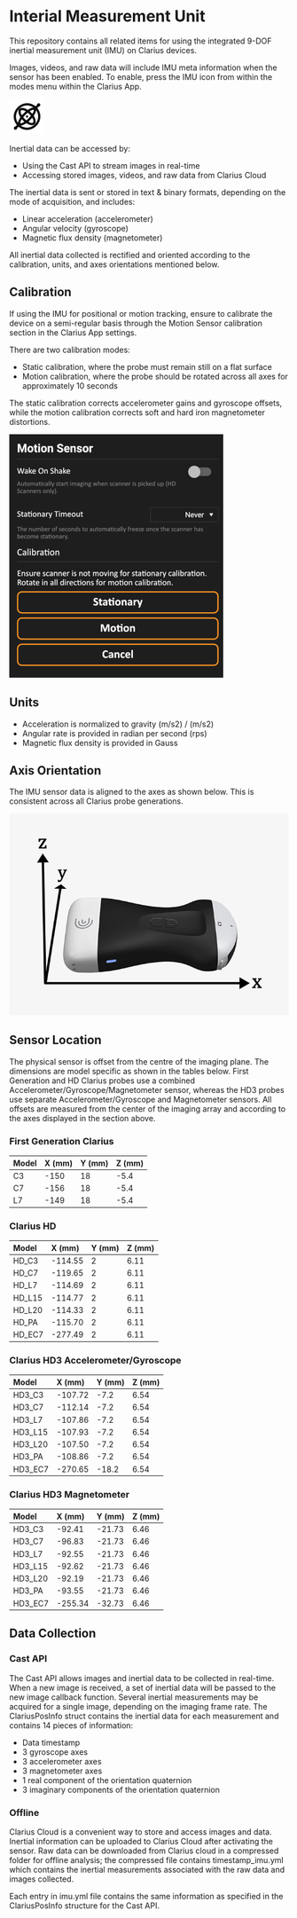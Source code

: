 Interial Measurement Unit
=========================

This repository contains all related items for using the integrated 9-DOF inertial measurement unit (IMU) on Clarius devices.

Images, videos, and raw data will include IMU meta information when the sensor has been enabled. To enable, press the IMU icon from within the modes menu within the Clarius App.

![IMU Button](blob/imu.png)

Inertial data can be accessed by:
- Using the Cast API to stream images in real-time
- Accessing stored images, videos, and raw data from Clarius Cloud

The inertial data is sent or stored in text & binary formats, depending on the mode of acquisition, and includes:
- Linear acceleration (accelerometer)
- Angular velocity (gyroscope)
- Magnetic flux density (magnetometer)

All inertial data collected is rectified and oriented according to the calibration, units, and axes orientations mentioned below. 

## Calibration
If using the IMU for positional or motion tracking, ensure to calibrate the device on a semi-regular basis through the Motion Sensor calibration section in the Clarius App settings.

There are two calibration modes:
- Static calibration, where the probe must remain still on a flat surface
- Motion calibration, where the probe should be rotated across all axes for approximately 10 seconds

The static calibration corrects accelerometer gains and gyroscope offsets, while the motion calibration corrects soft and hard iron magnetometer distortions.

![IMU Button](blob/settings.png)

## Units
- Acceleration is normalized to gravity (m/s2) / (m/s2)
- Angular rate is provided in radian per second (rps)
- Magnetic flux density is provided in Gauss

## Axis Orientation
The IMU sensor data is aligned to the axes as shown below. This is consistent across all Clarius probe generations.

![Axes](blob/axes-v3.png)

## Sensor Location
The physical sensor is offset from the centre of the imaging plane. The dimensions are model specific as shown in the tables below. First Generation and HD Clarius probes use a combined Accelerometer/Gyroscope/Magnetometer sensor, whereas the HD3 probes use separate Accelerometer/Gyroscope and Magnetometer sensors. All offsets are measured from the center of the imaging array and according to the axes displayed in the section above.

### First Generation Clarius
| Model   | X (mm)  | Y (mm)  | Z (mm)  |
| :----   | :-----  | :-----  | :-----  |
| C3      | -150    | 18      | -5.4    |
| C7      | -156    | 18      | -5.4    |
| L7      | -149    | 18      | -5.4    |

### Clarius HD
| Model   | X (mm)  | Y (mm)  | Z (mm)  |
| :----   | :-----  | :-----  | :-----  |
| HD_C3   | -114.55 | 2       | 6.11    |
| HD_C7   | -119.65 | 2       | 6.11    |
| HD_L7   | -114.69 | 2       | 6.11    |
| HD_L15  | -114.77 | 2       | 6.11    |
| HD_L20  | -114.33 | 2       | 6.11    |
| HD_PA   | -115.70 | 2       | 6.11    |
| HD_EC7  | -277.49 | 2       | 6.11    |

### Clarius HD3 Accelerometer/Gyroscope
| Model   | X (mm)  | Y (mm)  | Z (mm)  |
| :----   | :-----  | :-----  | :-----  |
| HD3_C3  | -107.72 | -7.2    | 6.54    |
| HD3_C7  | -112.14 | -7.2    | 6.54    |
| HD3_L7  | -107.86 | -7.2    | 6.54    |
| HD3_L15 | -107.93 | -7.2    | 6.54    |
| HD3_L20 | -107.50 | -7.2    | 6.54    |
| HD3_PA  | -108.86 | -7.2    | 6.54    |
| HD3_EC7 | -270.65 | -18.2   | 6.54    |

### Clarius HD3 Magnetometer
| Model   | X (mm)  | Y (mm)  | Z (mm)  |
| :----   | :-----  | :-----  | :-----  |
| HD3_C3  | -92.41  | -21.73  | 6.46    |
| HD3_C7  | -96.83  | -21.73  | 6.46    |
| HD3_L7  | -92.55  | -21.73  | 6.46    |
| HD3_L15 | -92.62  | -21.73  | 6.46    |
| HD3_L20 | -92.19  | -21.73  | 6.46    |
| HD3_PA  | -93.55  | -21.73  | 6.46    |
| HD3_EC7 | -255.34 | -32.73  | 6.46    |

## Data Collection

### Cast API

The Cast API allows images and inertial data to be collected in real-time. When a new image is received, a set of inertial data will be passed to the new image callback function. Several inertial measurements may be acquired for a single image, depending on the imaging frame rate. The ClariusPosInfo struct contains the inertial data for each measurement and contains 14 pieces of information:
- Data timestamp
- 3 gyroscope axes
- 3 accelerometer axes
- 3 magnetometer axes
- 1 real component of the orientation quaternion
- 3 imaginary components of the orientation quaternion

### Offline

Clarius Cloud is a convenient way to store and access images and data. Inertial information can be uploaded to Clarius Cloud after activating the sensor. Raw data can be downloaded from Clarius cloud in a compressed folder for offline analysis; the compressed file contains timestamp_imu.yml which contains the inertial measurements associated with the raw data and images collected.

Each entry in imu.yml file contains the same information as specified in the ClariusPosInfo structure for the Cast API.
